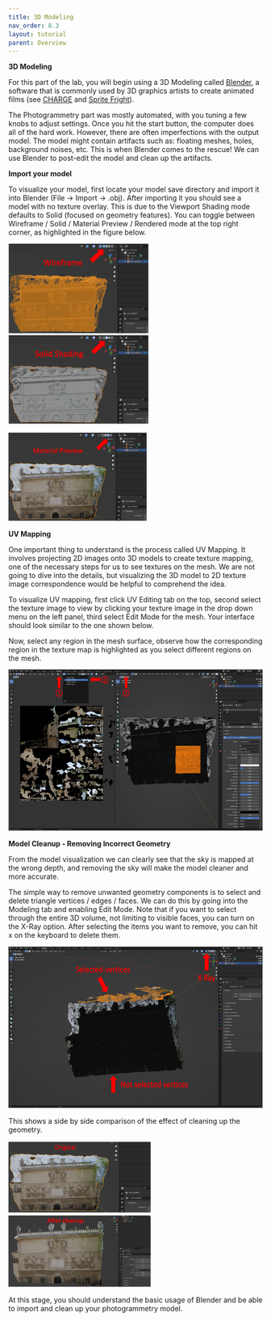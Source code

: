 ```yaml
---
title: 3D Modeling
nav_order: 8.3
layout: tutorial
parent: Overview
---
```


**3D Modeling**

For this part of the lab, you will begin using a 3D Modeling called
[<u>Blender</u>](https://www.blender.org/), a software that is commonly
used by 3D graphics artists to create animated films (see
[<u>CHARGE</u>](https://www.youtube.com/watch?v=UXqq0ZvbOnk) and
[<u>Sprite Fright</u>](https://www.youtube.com/watch?v=cMxraX_5RE)).

The Photogrammetry part was mostly automated, with you tuning a few
knobs to adjust settings. Once you hit the start button, the computer
does all of the hard work. However, there are often imperfections with
the output model. The model might contain artifacts such as: floating
meshes, holes, background noises, etc. This is when Blender comes to the
rescue! We can use Blender to post-edit the model and clean up the
artifacts.

**Import your model**

To visualize your model, first locate your model save directory and
import it into Blender (File -&gt; Import -&gt; .obj). After importing
it you should see a model with no texture overlay. This is due to the
Viewport Shading mode defaults to Solid (focused on geometry features).
You can toggle between Wireframe / Solid / Material Preview / Rendered
mode at the top right corner, as highlighted in the figure below.

<img src="../../assets/img/overview/3d-modeling/media/image8.png"
style="width:2.89063in;height:1.84828in" /><img src="../../assets/img/overview/3d-modeling/media/image4.png"
style="width:2.89997in;height:1.84062in" />

<img src="../../assets/img/overview/3d-modeling/media/image9.png"
style="width:2.85112in;height:1.81986in" />

**UV Mapping**

One important thing to understand is the process called UV Mapping. It
involves projecting 2D images onto 3D models to create texture mapping,
one of the necessary steps for us to see textures on the mesh. We are
not going to dive into the details, but visualizing the 3D model to 2D
texture image correspondence would be helpful to comprehend the idea.

To visualize UV mapping, first click UV Editing tab on the top, second
select the texture image to view by clicking your texture image in the
drop down menu on the left panel, third select Edit Mode for the mesh.
Your interface should look similar to the one shown below.

Now, select any region in the mesh surface, observe how the
corresponding region in the texture map is highlighted as you select
different regions on the mesh.

<img src="../../assets/img/overview/3d-modeling/media/image6.png"
style="width:6in;height:3.31944in" />

**Model Cleanup - Removing Incorrect Geometry**

From the model visualization we can clearly see that the sky is mapped
at the wrong depth, and removing the sky will make the model cleaner and
more accurate.

The simple way to remove unwanted geometry components is to select and
delete triangle vertices / edges / faces. We can do this by going into
the Modeling tab and enabling Edit Mode. Note that if you want to select
through the entire 3D volume, not limiting to visible faces, you can
turn on the X-Ray option. After selecting the items you want to remove,
you can hit x on the keyboard to delete them.

<img src="../../assets/img/overview/3d-modeling/media/image5.png"
style="width:6in;height:3.33333in" />

This shows a side by side comparison of the effect of cleaning up the
geometry.

<img src="../../assets/img/overview/3d-modeling/media/image7.png"
style="width:2.9375in;height:1.48421in" /><img src="../../assets/img/overview/3d-modeling/media/image3.png"
style="width:2.9375in;height:1.49452in" />

At this stage, you should understand the basic usage of Blender and be
able to import and clean up your photogrammetry model.
